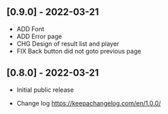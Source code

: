 ## [0.9.0] - 2022-03-21
- ADD Font 
- ADD Error page
- CHG Design of result list and player
- FIX Back button did not goto previous page


## [0.8.0] - 2022-03-21
- Initial public release


- Change log https://keepachangelog.com/en/1.0.0/